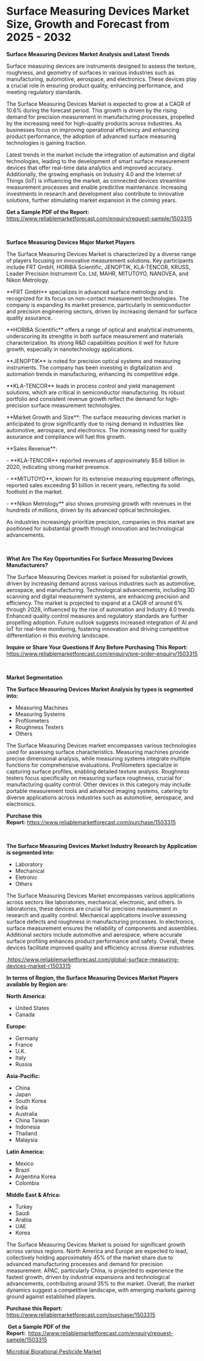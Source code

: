 <p><h1>Surface Measuring Devices Market Size, Growth and Forecast from 2025 - 2032</h1></p><p><strong>Surface Measuring Devices Market Analysis and Latest Trends</strong></p>
<p><p>Surface measuring devices are instruments designed to assess the texture, roughness, and geometry of surfaces in various industries such as manufacturing, automotive, aerospace, and electronics. These devices play a crucial role in ensuring product quality, enhancing performance, and meeting regulatory standards.</p><p>The Surface Measuring Devices Market is expected to grow at a CAGR of 10.6% during the forecast period. This growth is driven by the rising demand for precision measurement in manufacturing processes, propelled by the increasing need for high-quality products across industries. As businesses focus on improving operational efficiency and enhancing product performance, the adoption of advanced surface measuring technologies is gaining traction.</p><p>Latest trends in the market include the integration of automation and digital technologies, leading to the development of smart surface measurement devices that offer real-time data analytics and improved accuracy. Additionally, the growing emphasis on Industry 4.0 and the Internet of Things (IoT) is influencing the market, as connected devices streamline measurement processes and enable predictive maintenance. Increasing investments in research and development also contribute to innovative solutions, further stimulating market expansion in the coming years.</p></p>
<p><strong>Get a Sample PDF of the Report:&nbsp;</strong> <a href="https://www.reliablemarketforecast.com/enquiry/request-sample/1503315?utm_campaign=2750&utm_medium=2&utm_source=Github&utm_content=ia&utm_term=23032025&utm_id=surface-measuring-devices">https://www.reliablemarketforecast.com/enquiry/request-sample/1503315</a></p>
<p>&nbsp;</p>
<p><strong>Surface Measuring Devices Major Market Players</strong></p>
<p><p>The Surface Measuring Devices Market is characterized by a diverse range of players focusing on innovative measurement solutions. Key participants include FRT GmbH, HORIBA Scientific, JENOPTIK, KLA-TENCOR, KRUSS, Leader Precision Instrument Co. Ltd, MAHR, MITUTOYO, NANOVEA, and Nikon Metrology.</p><p>**FRT GmbH** specializes in advanced surface metrology and is recognized for its focus on non-contact measurement technologies. The company is expanding its market presence, particularly in semiconductor and precision engineering sectors, driven by increasing demand for surface quality assurance.</p><p>**HORIBA Scientific** offers a range of optical and analytical instruments, underscoring its strengths in both surface measurement and materials characterization. Its strong R&D capabilities position it well for future growth, especially in nanotechnology applications.</p><p>**JENOPTIK** is noted for precision optical systems and measuring instruments. The company has been investing in digitalization and automation trends in manufacturing, enhancing its competitive edge. </p><p>**KLA-TENCOR** leads in process control and yield management solutions, which are critical in semiconductor manufacturing. Its robust portfolio and consistent revenue growth reflect the demand for high-precision surface measurement technologies.</p><p>**Market Growth and Size**: The surface measuring devices market is anticipated to grow significantly due to rising demand in industries like automotive, aerospace, and electronics. The increasing need for quality assurance and compliance will fuel this growth.</p><p>**Sales Revenue**: </p><p>- **KLA-TENCOR** reported revenues of approximately $5.8 billion in 2020, indicating strong market presence.</p><p>- **MITUTOYO**, known for its extensive measuring equipment offerings, reported sales exceeding $1 billion in recent years, reflecting its solid foothold in the market.</p><p>- **Nikon Metrology** also shows promising growth with revenues in the hundreds of millions, driven by its advanced optical technologies.</p><p>As industries increasingly prioritize precision, companies in this market are positioned for substantial growth through innovation and technological advancements.</p></p>
<p>&nbsp;</p>
<p><strong>What Are The Key Opportunities For Surface Measuring Devices Manufacturers?</strong></p>
<p><p>The Surface Measuring Devices market is poised for substantial growth, driven by increasing demand across various industries such as automotive, aerospace, and manufacturing. Technological advancements, including 3D scanning and digital measurement systems, are enhancing precision and efficiency. The market is projected to expand at a CAGR of around 6% through 2028, influenced by the rise of automation and Industry 4.0 trends. Enhanced quality control measures and regulatory standards are further propelling adoption. Future outlook suggests increased integration of AI and IoT for real-time monitoring, fostering innovation and driving competitive differentiation in this evolving landscape.</p></p>
<p><strong>Inquire or Share Your Questions If Any Before Purchasing This Report:</strong> <a href="https://www.reliablemarketforecast.com/enquiry/pre-order-enquiry/1503315?utm_campaign=2750&utm_medium=2&utm_source=Github&utm_content=ia&utm_term=23032025&utm_id=surface-measuring-devices">https://www.reliablemarketforecast.com/enquiry/pre-order-enquiry/1503315</a></p>
<p>&nbsp;</p>
<p><strong>Market Segmentation</strong></p>
<p><strong>The Surface Measuring Devices Market Analysis by types is segmented into:</strong></p>
<p><ul><li>Measuring Machines</li><li>Measuring Systems</li><li>Profilometers</li><li>Roughness Testers</li><li>Others</li></ul></p>
<p><p>The Surface Measuring Devices market encompasses various technologies used for assessing surface characteristics. Measuring machines provide precise dimensional analysis, while measuring systems integrate multiple functions for comprehensive evaluations. Profilometers specialize in capturing surface profiles, enabling detailed texture analysis. Roughness testers focus specifically on measuring surface roughness, crucial for manufacturing quality control. Other devices in this category may include portable measurement tools and advanced imaging systems, catering to diverse applications across industries such as automotive, aerospace, and electronics.</p></p>
<p><strong>Purchase this Report:&nbsp;</strong><a href="https://www.reliablemarketforecast.com/purchase/1503315?utm_campaign=2750&utm_medium=2&utm_source=Github&utm_content=ia&utm_term=23032025&utm_id=surface-measuring-devices">https://www.reliablemarketforecast.com/purchase/1503315</a></p>
<p>&nbsp;</p>
<p><strong>The Surface Measuring Devices Market Industry Research by Application is segmented into:</strong></p>
<p><ul><li>Laboratory</li><li>Mechanical</li><li>Eletronic</li><li>Others</li></ul></p>
<p><p>The Surface Measuring Devices Market encompasses various applications across sectors like laboratories, mechanical, electronic, and others. In laboratories, these devices are crucial for precision measurement in research and quality control. Mechanical applications involve assessing surface defects and roughness in manufacturing processes. In electronics, surface measurement ensures the reliability of components and assemblies. Additional sectors include automotive and aerospace, where accurate surface profiling enhances product performance and safety. Overall, these devices facilitate improved quality and efficiency across diverse industries.</p></p>
<p><a href="https://www.reliablemarketforecast.com/global-surface-measuring-devices-market-r1503315?utm_campaign=2750&utm_medium=2&utm_source=Github&utm_content=ia&utm_term=23032025&utm_id=surface-measuring-devices">&nbsp;https://www.reliablemarketforecast.com/global-surface-measuring-devices-market-r1503315</a></p>
<p><strong>In terms of Region, the Surface Measuring Devices Market Players available by Region are:</strong></p>
<p>
    <p> <strong> North America: </strong>
        <ul>
            <li>United States</li>
            <li>Canada</li>
        </ul>
        </p> 
    <p> <strong> Europe: </strong>
        <ul>
            <li>Germany</li>
            <li>France</li>
            <li>U.K.</li>
            <li>Italy</li>
            <li>Russia</li>
        </ul>
        </p> 
    <p> <strong> Asia-Pacific: </strong>
        <ul>
            <li>China</li>
            <li>Japan</li>
            <li>South Korea</li>
            <li>India</li>
            <li>Australia</li>
            <li>China Taiwan</li>
            <li>Indonesia</li>
            <li>Thailand</li>
            <li>Malaysia</li>
        </ul>
        </p> 
    <p> <strong> Latin America: </strong>
        <ul>
            <li>Mexico</li>
            <li>Brazil</li>
            <li>Argentina Korea</li>
            <li>Colombia</li>
        </ul>
        </p> 
    <p> <strong> Middle East & Africa: </strong>
        <ul>
            <li>Turkey</li>
            <li>Saudi</li>
            <li>Arabia</li>
            <li>UAE</li>
            <li>Korea</li>
        </ul>
    </p>
    </p>
<p><p>The Surface Measuring Devices Market is poised for significant growth across various regions. North America and Europe are expected to lead, collectively holding approximately 45% of the market share due to advanced manufacturing processes and demand for precision measurement. APAC, particularly China, is projected to experience the fastest growth, driven by industrial expansions and technological advancements, contributing around 35% to the market. Overall, the market dynamics suggest a competitive landscape, with emerging markets gaining ground against established players.</p></p>
<p><strong>Purchase this Report: </strong><a href="https://www.reliablemarketforecast.com/purchase/1503315?utm_campaign=2750&utm_medium=2&utm_source=Github&utm_content=ia&utm_term=23032025&utm_id=surface-measuring-devices">https://www.reliablemarketforecast.com/purchase/1503315</a></p>
<p>&nbsp;<strong>Get a Sample PDF of the Report:&nbsp;&nbsp;</strong><a href="https://www.reliablemarketforecast.com/enquiry/request-sample/1503315?utm_campaign=2750&utm_medium=2&utm_source=Github&utm_content=ia&utm_term=23032025&utm_id=surface-measuring-devices">https://www.reliablemarketforecast.com/enquiry/request-sample/1503315</a></p>
<p><strong></strong></p>
<p><p><a href="https://github.com/abantolemox08/Market-Research-Report-List-1/blob/main/microbial-biorational-pesticide-market.md?utm_campaign=2750&utm_medium=2&utm_source=Github&utm_content=ia&utm_term=23032025&utm_id=surface-measuring-devices">Microbial Biorational Pesticide Market</a></p></p>